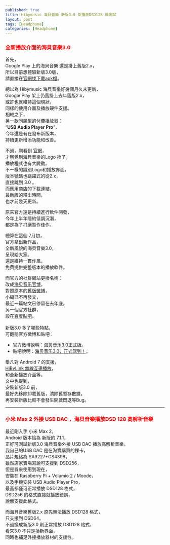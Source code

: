 ```yaml
---
published: true
title: Hibymusic 海貝音樂 新版3.0 及播放DSD128 微測試
layout: post
tags: [Headphone]
categories: [Headphone]
---
```


### <font color="red">全新播放介面的海貝音樂3.0</font>   
    
首先，    
Google Play 上的海貝音樂 還是掛上舊版2.x，    
所以目前想體驗新版3.0版，   
請直接在[官網找下載apk檔][1]。    
    
總以為 Hibymusic 海貝音樂好幾個月久未更新，     
Google Play 架上仍舊掛上去年舊版2.x，      
或許也就維持這個現狀，     
同樣的使用介面及播放硬件支援。         
相較之下，       
另一款同類型的付費播放器：       
“**USB Audio Player Pro**”，     
今年還是有在發布新版本，        
持續更新增添功能和改善。        

不過，剛看到 [官網][2]，    
才察覺到海貝音樂的Logo 換了，       
播放程式也有大變動。      
不一樣的識別Logo和播放界面，        
版本號碼也跳躍式的從2.x，      
直接跳到 3.0 。      
而應用商店的下載連結，     
最新版的釋出時間，       
也才前幾天更新。        
        
原來官方還是持續進行軟件開發，     
今年上半年隱約低調沉潛，        
都是為了打磨製作佳作。     
        
總算在這個 7月初，      
官方拿出新作品，        
全新風貌的海貝音樂3.0，        
呈現給大家。      
還是維持一貫作風，       
免費提供完整版本的播放軟件。      

而官方的社群網站更換名稱：       
改成[海贝音乐官博][3]，      
對照原本的[舊版微博][4]，     
小編已不再發文，        
最近一篇帖文已停留在去年底。      
另一個官方社群，    
設在[百度貼吧][5]。    
      
新版3.0 多了哪些特點，    
可翻閱官方微博和貼吧：    

* 官方微博說明：[海贝音乐3.0正式版][6]。    
* 貼吧說明：[海贝音乐3.0，正式驾到！][7]。    
    
舉凡對 Android 7 的支援，      
[HiByLink 無線互連播放][8]，     
和全新播放介面等。    
文中也提到，    
安裝新版3.0 前，  
最好先移除卸載舊版，清除舊暫存數據，    
再安裝新版比較不會發生開啟閃退等Bug。   

------

### <font color="red">小米 Max 2 外接 USB DAC ，海貝音樂播放DSD 128 高解析音樂</font>   
    
最近剛入手 小米 Max 2，  
Android 版本恰為 新版的 7.1.1，  
正好可測試新版3.0 海貝音樂外接 USB DAC  播放高解析音樂。  
我自己的USB DAC  是在淘寶購買的裸卡，   
晶片規格為 SA9227+CS4398，    
雖然店家賣場寫說可支援到 DSD256，   
但是買來使用到現在，    
安裝在 Raspberry Pi + Volumio 2 / Moode，   
以及手機安裝 USB Audio Player Pro，   
最高都僅可正常播放 DSD128 格式，    
DSD256 的格式直接就播放錯誤，  
說無支援此格式。   
    
而海貝音樂舊版2.x 原先無法播放 DSD128 格式，  
只支援到 DSD64。  
不過換成新版3.0 則正常播放 DSD128 格式，  
看來3.0 不只是換新界面，  
同時也補足外接播放器材的支援性。  

<div id="lightgallery" class="owl-carousel owl-theme">
<a href="https://res.cloudinary.com/shengshampoo/image/upload/s--KDgNo9wS--/v1500803617/Screenshot_2017-07-23-09-41-22-778_com.android.settings1-fs81_rfyil0.png" data-sub-html="小米 Max 2 系統版本：Android 7.1.1"><img class="responsively-lazy responsively-lazy-300" src="https://res.cloudinary.com/shengshampoo/image/upload/s--3yFDQRwf--/v1500803617/Screenshot_2017-07-23-09-41-22-778_com.android.settings2-fs81_ejcnc9.png" srcset="data:image/gif;base64,R0lGODlhAQABAIAAAP///////yH5BAEKAAEALAAAAAABAAEAAAICTAEAOw==" /></a>
<a href="https://res.cloudinary.com/shengshampoo/image/upload/s--N0NG7KqQ--/v1500803617/Screenshot_2017-07-23-07-25-29-056_com.hiby.music1-fs81_jwbwqp.png" data-sub-html="海貝音樂Hibymusic 配置：DSD DOP 模式"><img class="responsively-lazy responsively-lazy-300" src="https://res.cloudinary.com/shengshampoo/image/upload/s--4_X3VKPR--/v1500803617/Screenshot_2017-07-23-07-25-29-056_com.hiby.music1-fs82_m4ljvw.png" srcset="data:image/gif;base64,R0lGODlhAQABAIAAAP///////yH5BAEKAAEALAAAAAABAAEAAAICTAEAOw==" /></a>
<a href="https://res.cloudinary.com/shengshampoo/image/upload/s--_4AeUJSY--/v1500804098/Screenshot_2017-07-23-07-24-07-957_com.hiby.music1-fs81_f9xtfw.png" data-sub-html="私有雲選擇DLNA/網路芳鄰端點"><img class="responsively-lazy responsively-lazy-300" src="https://res.cloudinary.com/shengshampoo/image/upload/s--gADRiRyq--/v1500804098/Screenshot_2017-07-23-07-24-07-957_com.hiby.music2-fs81_jkkvhx.png" srcset="data:image/gif;base64,R0lGODlhAQABAIAAAP///////yH5BAEKAAEALAAAAAABAAEAAAICTAEAOw==" /></a>
<a href="https://res.cloudinary.com/shengshampoo/image/upload/s--BOkizpYd--/v1500804098/Screenshot_2017-07-23-07-24-28-493_com.hiby.music1-fs81_kqqafs.png" data-sub-html="網路芳鄰端點存取某一遠端電腦讀取音樂檔案"><img class="responsively-lazy responsively-lazy-300" src="https://res.cloudinary.com/shengshampoo/image/upload/s--qd-EGJ1o--/v1500804098/Screenshot_2017-07-23-07-24-28-493_com.hiby.music2-fs81_lg0ogf.png" srcset="data:image/gif;base64,R0lGODlhAQABAIAAAP///////yH5BAEKAAEALAAAAAABAAEAAAICTAEAOw==" /></a>
<a href="https://res.cloudinary.com/shengshampoo/image/upload/s--B7wHBuK6--/v1500807437/Screenshot_2017-07-23-07-24-44-776_com.hiby.music1-fs81_stzpaq.png" data-sub-html="播放清單：DSF DSD 高解析音樂檔"><img class="responsively-lazy responsively-lazy-300" src="https://res.cloudinary.com/shengshampoo/image/upload/s--5ohVyKuq--/v1500807437/Screenshot_2017-07-23-07-24-44-776_com.hiby.music2-fs81_ryfup2.png" srcset="data:image/gif;base64,R0lGODlhAQABAIAAAP///////yH5BAEKAAEALAAAAAABAAEAAAICTAEAOw==" /></a>
<a href="https://res.cloudinary.com/shengshampoo/image/upload/s--Z2EMe0Ii--/v1500807438/Screenshot_2017-07-23-07-24-52-588_com.hiby.music1-fs81_iqxlbr.png" data-sub-html="播放畫面：DSD128 格式，輸出外接USD DAC"><img class="responsively-lazy responsively-lazy-300" src="https://res.cloudinary.com/shengshampoo/image/upload/s--HdIhK4SS--/v1500807437/Screenshot_2017-07-23-07-24-52-588_com.hiby.music2-fs81_f5bwkf.png" srcset="data:image/gif;base64,R0lGODlhAQABAIAAAP///////yH5BAEKAAEALAAAAAABAAEAAAICTAEAOw==" /></a>
</div>
 
[1]: http://www.hiby.cd/info_41.aspx?itemid=17
[2]: http://www.hiby.cd/
[3]: http://www.weibo.com/u/6190468063
[4]: http://www.weibo.com/234277386
[5]: https://tieba.baidu.com/mo/q---AD7F82203C942F178980770465F1700E%3AFG%3D1--1-3-0--2--bd_1500589749_818/m?kw=%E6%B5%B7%E8%B4%9D%E9%9F%B3%E4%B9%90%E5%AE%98%E6%96%B9&lp=6012&pn=0&pinf=1
[6]: https://media.weibo.cn/article?object_id=1022%3A2309404126842331208658&url_type=39&object_type=article&pos=2&luicode=10000011&lfid=1076036190468063&id=2309404126842331208658
[7]: https://tieba.baidu.com/mo/q---AD7F82203C942F178980770465F1700E%3AFG%3D1--1-3-0--2--bd_1500589749_818/m?kz=5208999325&is_bakan=0&lp=5010&pinf=1_2_0
[8]: https://m.weibo.cn/status/4118222862646811?retcode=6102

